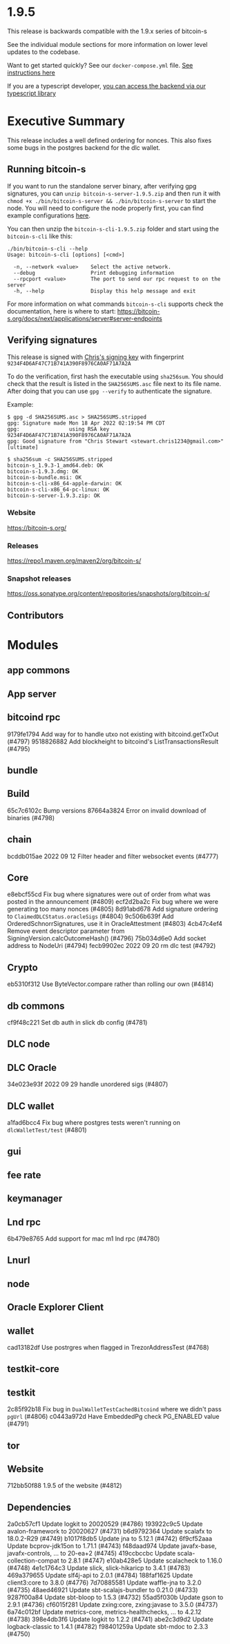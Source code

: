 # 1.9.5

This release is backwards compatible with the 1.9.x series of bitcoin-s

See the individual module sections for more information on lower level updates to the codebase.

Want to get started quickly? See our `docker-compose.yml` file. [See instructions here](https://github.com/bitcoin-s/bitcoin-s/#docker)

If you are a typescript developer, [you can access the backend via our typescript library](https://github.com/bitcoin-s/bitcoin-s-ts)

# Executive Summary

This release includes a well defined ordering for nonces. This also fixes some bugs in the postgres backend for the dlc wallet.

## Running bitcoin-s

If you want to run the standalone server binary, after verifying gpg signatures, you
can `unzip bitcoin-s-server-1.9.5.zip` and then run it with `chmod +x ./bin/bitcoin-s-server && ./bin/bitcoin-s-server` to start the node. You will need to
configure the node properly first, you can find example
configurations [here](https://bitcoin-s.org/docs/config/configuration#example-configuration-file).

You can then unzip the `bitcoin-s-cli-1.9.5.zip` folder and start using the `bitcoin-s-cli` like this:

```bashrc
./bin/bitcoin-s-cli --help
Usage: bitcoin-s-cli [options] [<cmd>]

  -n, --network <value>    Select the active network.
  --debug                  Print debugging information
  --rpcport <value>        The port to send our rpc request to on the server
  -h, --help               Display this help message and exit
```

For more information on what commands `bitcoin-s-cli` supports check the documentation, here is where to
start: https://bitcoin-s.org/docs/next/applications/server#server-endpoints

## Verifying signatures

This release is signed with [Chris's signing key](https://bitcoin-s.org/docs/next/security#disclosure) with
fingerprint `9234F4D6AF47C71B741A390F8976CA0AF71A7A2A`

To do the verification, first hash the executable using `sha256sum`. You should check that the result is listed in
the `SHA256SUMS.asc` file next to its file name. After doing that you can use `gpg --verify` to authenticate the
signature.

Example:

```
$ gpg -d SHA256SUMS.asc > SHA256SUMS.stripped
gpg: Signature made Mon 18 Apr 2022 02:19:54 PM CDT
gpg:                using RSA key 9234F4D6AF47C71B741A390F8976CA0AF71A7A2A
gpg: Good signature from "Chris Stewart <stewart.chris1234@gmail.com>" [ultimate]

$ sha256sum -c SHA256SUMS.stripped                                                                                            
bitcoin-s_1.9.3-1_amd64.deb: OK
bitcoin-s-1.9.3.dmg: OK
bitcoin-s-bundle.msi: OK
bitcoin-s-cli-x86_64-apple-darwin: OK
bitcoin-s-cli-x86_64-pc-linux: OK
bitcoin-s-server-1.9.3.zip: OK

```

### Website

https://bitcoin-s.org/

### Releases

https://repo1.maven.org/maven2/org/bitcoin-s/

### Snapshot releases

https://oss.sonatype.org/content/repositories/snapshots/org/bitcoin-s/

## Contributors

# Modules

## app commons

## App server

## bitcoind rpc

9179fe1794 Add way for to handle utxo not existing with bitcoind.getTxOut (#4797)
9518826882 Add blockheight to bitcoind's ListTransactionsResult (#4795)

## bundle

## Build

65c7c6102c Bump versions
87664a3824 Error on invalid download of binaries (#4798)

## chain

bcddb015ae 2022 09 12 Filter header and filter websocket events (#4777)

## Core

e8ebcf55cd Fix bug where signatures were out of order from what was posted in the announcement (#4809)
ecf2d2ba2c Fix bug where we were generating too many nonces (#4805)
8d91abd678 Add signature ordering to `ClaimedDLCStatus.oracleSigs` (#4804)
9c506b639f Add OrderedSchnorrSignatures, use it in OracleAttestment (#4803)
4cb47c4ef4 Remove event descriptor parameter from SigningVersion.calcOutcomeHash() (#4796)
75b034d6e0 Add socket address to NodeUri (#4794)
fecb9902ec 2022 09 20 rm dlc test (#4792)

## Crypto

eb5310f312 Use ByteVector.compare rather than rolling our own (#4814)

## db commons

cf9f48c221 Set db auth in slick db config (#4781)

## DLC node

## DLC Oracle

34e023e93f 2022 09 29 handle unordered sigs (#4807)

## DLC wallet

a1fad6bcc4 Fix bug where postgres tests weren't running on `dlcWalletTest/test` (#4801)

## gui

## fee rate

## keymanager

## Lnd rpc

6b479e8765 Add support for mac m1 lnd rpc (#4780)

## Lnurl

## node

## Oracle Explorer Client

## wallet

cad13182df Use postrgres when flagged in TrezorAddressTest (#4768)

## testkit-core

## testkit

2c85f92b18 Fix bug in `DualWalletTestCachedBitcoind` where we didn't pass `pgUrl` (#4806)
c0443a972d Have EmbeddedPg check PG_ENABLED value (#4791)

## tor

## Website

712bb50f88 1.9.5 of the website (#4812)

## Dependencies

2a0cb57cf1 Update logkit to 20020529 (#4786)
193922c9c5 Update avalon-framework to 20020627 (#4731)
b6d9792364 Update scalafx to 18.0.2-R29 (#4749)
b1017f8db5 Update jna to 5.12.1 (#4742)
6f9cf52aaa Update bcprov-jdk15on to 1.71.1 (#4743)
f48daad974 Update javafx-base, javafx-controls, ... to 20-ea+2 (#4745)
419ccbccbc Update scala-collection-compat to 2.8.1 (#4747)
e10ab428e5 Update scalacheck to 1.16.0 (#4748)
4e1c1764c3 Update slick, slick-hikaricp to 3.4.1 (#4783)
469a379655 Update slf4j-api to 2.0.1 (#4784)
188faf1625 Update client3:core to 3.8.0 (#4776)
7d70885581 Update waffle-jna to 3.2.0 (#4735)
48aed46921 Update sbt-scalajs-bundler to 0.21.0 (#4733)
9287f00a84 Update sbt-bloop to 1.5.3 (#4732)
55ad5f030b Update gson to 2.9.1 (#4736)
cf6015f281 Update zxing:core, zxing:javase to 3.5.0 (#4737)
6a74c012bf Update metrics-core, metrics-healthchecks, ... to 4.2.12 (#4738)
398e4db3f6 Update logkit to 1.2.2 (#4741)
abe2c3d9d2 Update logback-classic to 1.4.1 (#4782)
f98401259a Update sbt-mdoc to 2.3.3 (#4750)
